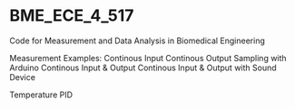 # BME_ECE_4_517
Code for Measurement and Data Analysis in Biomedical Engineering

Measurement Examples:
Continous Input
Continous Output
Sampling with Arduino
Continous Input & Output
Continous Input & Output with Sound Device

Temperature PID
